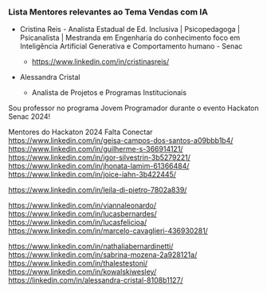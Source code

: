 ### Lista Mentores relevantes ao Tema Vendas com IA

* Cristina Reis - Analista Estadual de Ed. Inclusiva | Psicopedagoga | Psicanalista | Mestranda em Engenharia do conhecimento foco em Inteligência Artificial Generativa e Comportamento humano - Senac
  * https://www.linkedin.com/in/cristinasreis/ 

* Alessandra Cristal
  * Analista de Projetos e Programas Institucionais  



Sou professor no programa Jovem Programador durante o evento Hackaton Senac 2024!


Mentores do Hackaton 2024
Falta Conectar
 https://www.linkedin.com/in/geisa-campos-dos-santos-a09bbb1b4/
 https://www.linkedin.com/in/guilherme-s-366914121/
 https://www.linkedin.com/in/igor-silvestrin-3b5279221/
 https://www.linkedin.com/in/jhonata-lamim-61366484/
 https://www.linkedin.com/in/joice-iahn-3b422445/

 https://www.linkedin.com/in/leila-di-pietro-7802a839/

 https://www.linkedin.com/in/viannaleonardo/
 https://www.linkedin.com/in/lucasbernardes/
 https://www.linkedin.com/in/lucasfelicioa/
 https://www.linkedin.com/in/marcelo-cavaglieri-436930281/
 
https://www.linkedin.com/in/nathaliabernardinetti/
https://www.linkedin.com/in/sabrina-mozena-2a928121a/
https://www.linkedin.com/in/thalestestoni/
https://www.linkedin.com/in/kowalskiwesley/
https://linkedin.com/in/alessandra-cristal-8108b1127/
